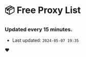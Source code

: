# :package: Free Proxy List
### Updated every 15 minutes.

- Last updated: `2024-05-07 19:35`

:heart:

